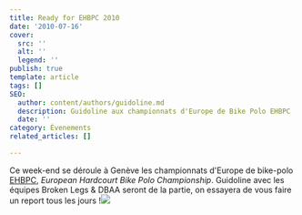 ```yaml
---
title: Ready for EHBPC 2010
date: '2010-07-16'
cover:
  src: ''
  alt: ''
  legend: ''
publish: true
template: article
tags: []
SEO:
  author: content/authors/guidoline.md
  description: Guidoline aux championnats d'Europe de Bike Polo EHBPC !
  date: ''
category: Évenements
related_articles: []

---
```

Ce week-end se déroule à Genève les championnats d'Europe de bike-polo [EHBPC](http://www.ehbpc.org/), _European Hardcourt Bike Polo Championship_. Guidoline avec les équipes Broken Legs & DBAA seront de la partie, on essayera de vous faire un report tous les jours !![](/uploads/ehbpc-1.jpg)